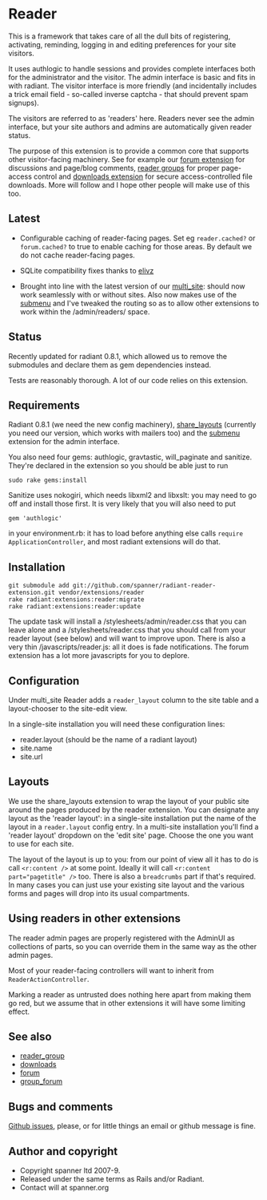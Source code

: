 # Reader

This is a framework that takes care of all the dull bits of registering, activating, reminding, logging in and editing preferences for your site visitors. 

It uses authlogic to handle sessions and provides complete interfaces both for the administrator and the visitor. The admin interface is basic and fits in with radiant. The visitor interface is more friendly (and incidentally includes a trick email field - so-called inverse captcha - that should prevent spam signups).

The visitors are referred to as 'readers' here. Readers never see the admin interface, but your site authors and admins are automatically given reader status.

The purpose of this extension is to provide a common core that supports other visitor-facing machinery. See for example our [forum extension](http://github.com/spanner/radiant-forum-extension) for discussions and page/blog comments, [reader groups](http://github.com/spanner/radiant-reader_group-extension) for proper page-access control and [downloads extension](http://github.com/spanner/radiant-downloads-extension) for secure access-controlled file downloads. More will follow and I hope other people will make use of this too.

## Latest

* Configurable caching of reader-facing pages. Set eg `reader.cached?` or `forum.cached?` to true to enable caching for those areas. By default we do not cache reader-facing pages.

* SQLite compatibility fixes thanks to [elivz](http://github.com/elivz)

* Brought into line with the latest version of our [multi_site](http://github.com/spanner/radiant-multi_site-extension): should now work seamlessly with or without sites. Also now makes use of the [submenu](https://github.com/spanner/radiant-submenu-extension/tree) and I've tweaked the routing so as to allow other extensions to work within the /admin/readers/ space.

## Status

Recently updated for radiant 0.8.1, which allowed us to remove the submodules and declare them as gem dependencies instead.

Tests are reasonably thorough. A lot of our code relies on this extension.

## Requirements

Radiant 0.8.1 (we need the new config machinery), [share_layouts](http://github.com/spanner/radiant-share-layouts-extension) (currently you need our version, which works with mailers too) and the [submenu](https://github.com/spanner/radiant-submenu-extension/tree) extension for the admin interface.

You also need four gems: authlogic, gravtastic, will_paginate and sanitize. They're declared in the extension so you should be able just to run

	sudo rake gems:install

Sanitize uses nokogiri, which needs libxml2 and libxslt: you may need to go off and install those first. It is very likely that you will also need to put

	gem 'authlogic'

in your environment.rb: it has to load before anything else calls `require ApplicationController`, and most radiant extensions will do that.

## Installation

	git submodule add git://github.com/spanner/radiant-reader-extension.git vendor/extensions/reader
	rake radiant:extensions:reader:migrate
	rake radiant:extensions:reader:update

The update task will install a /stylesheets/admin/reader.css that you can leave alone and a /stylesheets/reader.css that you should call from your reader layout (see below) and will want to improve upon. There is also a very thin /javascripts/reader.js: all it does is fade notifications. The forum extension has a lot more javascripts for you to deplore.

## Configuration

Under multi_site Reader adds a `reader_layout` column to the site table and a layout-chooser to the site-edit view.

In a single-site installation you will need these configuration lines:

* reader.layout (should be the name of a radiant layout)
* site.name
* site.url

## Layouts

We use the share_layouts extension to wrap the layout of your public site around the pages produced by the reader extension. You can designate any layout as the 'reader layout': in a single-site installation put the name of the layout in a `reader.layout` config entry. In a multi-site installation you'll find a 'reader layout' dropdown on the 'edit site' page. Choose the one you want to use for each site.

The layout of the layout is up to you: from our point of view all it has to do is call `<r:content />` at some point. Ideally it will call `<r:content part="pagetitle" />` too. There is also a `breadcrumbs` part if that's required. In many cases you can just use your existing site layout and the various forms and pages will drop into its usual compartments.

## Using readers in other extensions

The reader admin pages are properly registered with the AdminUI as collections of parts, so you can override them in the same way as the other admin pages.

Most of your reader-facing controllers will want to inherit from `ReaderActionController`.

Marking a reader as untrusted does nothing here apart from making them go red, but we assume that in other extensions it will have some limiting effect.

## See also

* [reader_group](http://github.com/spanner/radiant-reader_group-extension)
* [downloads](http://github.com/spanner/radiant-downloads-extension)
* [forum](http://github.com/spanner/radiant-forum-extension)
* [group_forum](http://github.com/spanner/radiant-group_forum-extension)

## Bugs and comments

[Github issues](http://github.com/spanner/radiant-reader-extension/issues), please, or for little things an email or github message is fine.

## Author and copyright

* Copyright spanner ltd 2007-9.
* Released under the same terms as Rails and/or Radiant.
* Contact will at spanner.org

